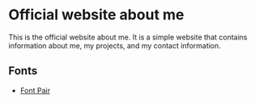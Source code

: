 # Official website about me

This is the official website about me. It is a simple website that contains information about me, my projects, and my contact information.

## Fonts

- [Font Pair](https://www.fontpair.co/pairings/noto-serif-noto-sans)

